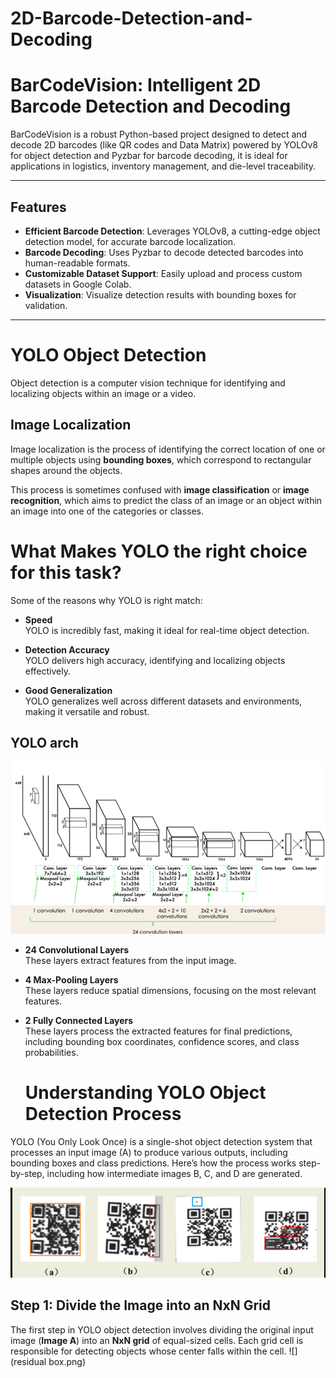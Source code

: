 # 2D-Barcode-Detection-and-Decoding
# BarCodeVision: Intelligent 2D Barcode Detection and Decoding

BarCodeVision is a robust Python-based project designed to detect and decode 2D barcodes (like QR codes and Data Matrix) powered by YOLOv8 for object detection and Pyzbar for barcode decoding, it is ideal for applications in logistics, inventory management, and die-level traceability.

---

## Features
- **Efficient Barcode Detection**: Leverages YOLOv8, a cutting-edge object detection model, for accurate barcode localization.
- **Barcode Decoding**: Uses Pyzbar to decode detected barcodes into human-readable formats.
- **Customizable Dataset Support**: Easily upload and process custom datasets in Google Colab.
- **Visualization**: Visualize detection results with bounding boxes for validation.

---
# YOLO Object Detection

Object detection is a computer vision technique for identifying and localizing objects within an image or a video.

## Image Localization

Image localization is the process of identifying the correct location of one or multiple objects using **bounding boxes**, which correspond to rectangular shapes around the objects. 

This process is sometimes confused with **image classification** or **image recognition**, which aims to predict the class of an image or an object within an image into one of the categories or classes.

# What Makes YOLO the right choice for this task?

Some of the reasons why YOLO is right match:

- **Speed**  
  YOLO is incredibly fast, making it ideal for real-time object detection.

- **Detection Accuracy**  
  YOLO delivers high accuracy, identifying and localizing objects effectively.

- **Good Generalization**  
  YOLO generalizes well across different datasets and environments, making it versatile and robust.
  
## YOLO arch
  ![YOLO Architecture](arch.png)
  

- **24 Convolutional Layers**  
  These layers extract features from the input image.

- **4 Max-Pooling Layers**  
  These layers reduce spatial dimensions, focusing on the most relevant features.

- **2 Fully Connected Layers**  
  These layers process the extracted features for final predictions, including bounding box coordinates, confidence scores, and class probabilities.

  # Understanding YOLO Object Detection Process

YOLO (You Only Look Once) is a single-shot object detection system that processes an input image (A) to produce various outputs, including bounding boxes and class predictions. Here’s how the process works step-by-step, including how intermediate images B, C, and D are generated.

![](intialVout.png)

## Step 1: Divide the Image into an NxN Grid

The first step in YOLO object detection involves dividing the original input image (**Image A**) into an **NxN grid** of equal-sized cells. Each grid cell is responsible for detecting objects whose center falls within the cell.
![](residual box.png)
  


